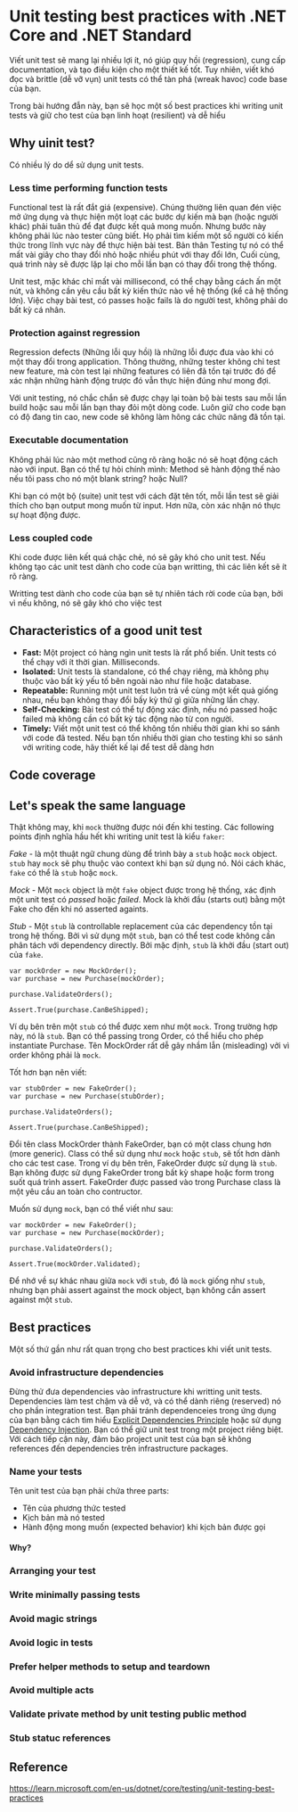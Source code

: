 # Unit testing best practices with .NET Core and .NET Standard

Viết unit test sẽ mang lại nhiều lợi ít, nó giúp quy hồi (regression), cung cấp documentation, và tạo điều kiện cho một thiết kế tốt. Tuy nhiên, viết khó đọc và brittle (dễ vỡ vụn) unit tests có thể tàn phá (wreak havoc) code base của bạn.

Trong bài hướng đẫn này, bạn sẽ học một số best practices khi writing unit tests và giữ cho test của bạn linh hoạt (resilient) và dễ hiểu

## Why uinit test?

Có nhiều lý do dể sử dụng unit tests.

### Less time performing function tests

Functional test là rất đắt giá (expensive). Chúng thường liên quan đén việc mở ứng dụng và thực hiện một loạt các bước dự kiến mà bạn (hoặc người khác) phải tuân thủ để đạt được kết quả mong muốn. Nhưng bước này không phải lúc nào tester cũng biết. Họ phải tìm kiếm một số người có kiến thức trong lĩnh vực này để thực hiện bài test. Bản thân Testing tự nó có thể mất vài giây cho thay đổi nhỏ hoặc nhiều phút với thay đổi lớn, Cuối cùng, quá trình này sẽ được lặp lại cho mỗi lần bạn có thay đổi trong thệ thống.

Unit test, mặc khác chỉ mất vài millisecond, có thể chạy bằng cách ấn một nút, và không cần yêu cầu bất kỳ kiến thức nào về hệ thống (kể cả hệ thống lớn). Việc chạy bài test, có passes hoặc fails là do người test, không phải do bất kỳ cá nhân.

### Protection against regression

Regression defects (Những lỗi quy hồi) là những lỗi được đưa vào khi có một thay đổi trong application. Thông thường, những tester không chỉ test new feature, mà còn test lại những features có liên đã tồn tại trước đó để xác nhận những hành động trược đó vẫn thực hiện đúng như mong đợi.

Với unit testing, nó chắc chắn sẽ được chạy lại toàn bộ bài tests sau mỗi lần build hoặc sau mỗi lần bạn thay đỏi một dòng code. Luôn giữ cho code bạn có độ đang tin cao, new code sẽ không làm hõng các chức năng đã tồn tại.

### Executable documentation

Không phải lúc nào một method cũng rõ ràng hoặc nó sẽ hoạt động cách nào với input. Bạn có thể tự hỏi chính mình: Method sẽ hành động thế nào nếu tôi pass cho nó một blank string? hoặc Null?

Khi bạn có một bộ (suite) unit test với cách đặt tên tốt, mỗi lần test sẽ giải thích cho bạn output mong muốn từ input. Hơn nữa, còn xác nhận nó thực sự hoạt động được.

### Less coupled code

Khi code được liên kết quá chặc chẻ, nó sẽ gây khó cho unit test. Nếu không tạo các unit test dành cho code của bạn writting, thì các liên kết sẽ ít rõ ràng.

Writting test dành cho code của bạn sẽ tự nhiên tách rời code của bạn, bởi vì nếu không, nó sẽ gây khó cho việc test

## Characteristics of a good unit test

- **Fast:** Một project có hàng ngìn unit tests là rất phổ biến. Unit tests có thể chạy với ít thời gian. Milliseconds.
- **Isolated:** Unit tests là standalone, có thể chạy riêng, mà không phụ thuộc vào bất kỳ yếu tố bên ngoài nào như file hoặc database.
- **Repeatable:** Running một unit test luôn trả về cùng một kết quả giống nhau, nếu bạn không thay đổi bấy kỳ thứ gì giữa những lần chạy.
- **Self-Checking:** Bài test có thể tự động xác định, nếu nó passed hoặc failed mà không cần có bất kỳ tác động nào từ con người.
- **Timely:** Viết một unit test có thể không tốn nhiều thời gian khi so sánh với code đã tested. Nếu bạn tốn nhiều thời gian cho testing khi so sánh với writing code, hãy thiết kế lại để test dễ dàng hơn

## Code coverage

## Let's speak the same language

Thật không may, khi `mock` thường được nói đến khi testing. Các following points định nghĩa hầu hết khi writing unit test là kiểu `faker`:

*Fake* - là một thuật ngữ chung dùng để trình bày a `stub` hoặc `mock` object. `stub` hay `mock` sẽ phụ thuộc vào context khi bạn sử dụng nó. Nói cách khác, `fake` có thể là `stub` hoặc `mock`.

*Mock* - Một `mock` object là một `fake` object được trong hệ thống, xác định một unit test có *passed* hoặc *failed*. Mock là khởi đầu (starts out) bằng một Fake cho đến khi nó asserted againts.

*Stub* - Một `stub` là controllable replacement của các dependency tồn tại trong hệ thống. Bởi vì sử dụng một `stub`, bạn có thể test code không cần phân tách với dependency directly. Bởi mặc định,  `stub` là khởi đầu (start out) của `fake`.

```dotnet
var mockOrder = new MockOrder();
var purchase = new Purchase(mockOrder);

purchase.ValidateOrders();

Assert.True(purchase.CanBeShipped);
```

Ví dụ bên trên một `stub` có thể được xem như một `mock`. Trong trường hợp này, nó là `stub`. Bạn có thể passing trong Order, có thể hiểu cho phép instantiate Purchase. Tên MockOrder rất dễ gây nhầm lẫn (misleading) vởi vì order không phải là `mock`.

Tốt hơn bạn nên viết:

```dotnet
var stubOrder = new FakeOrder();
var purchase = new Purchase(stubOrder);

purchase.ValidateOrders();

Assert.True(purchase.CanBeShipped);
```

Đổi tên class MockOrder thành FakeOrder, bạn có một class chung hơn (more generic). Class có thể sử dụng như `mock` hoặc `stub`, sẽ tốt hơn dành cho các test case. Trong ví dụ bên trên, FakeOrder được sử dụng là `stub`. Bạn không được sử dụng FakeOrder trong bất kỳ shape hoặc form trong suốt quá trình assert. FakeOrder được passed vào trong Purchase class là một yêu cầu an toàn cho contructor.

Muốn sử dụng `mock`, bạn có thể viết như sau:

```dotnet
var mockOrder = new FakeOrder();
var purchase = new Purchase(mockOrder);

purchase.ValidateOrders();

Assert.True(mockOrder.Validated);

```

Để nhớ về sự khác nhau giửa `mock` với `stub`, đó là `mock` giống như `stub`, nhưng bạn phải assert against the mock object, bạn không cần assert against một `stub`. 

## Best practices

Một số thứ gần như rất quan trọng cho best practices khi viết unit tests.

### Avoid infrastructure dependencies

Đừng thử đưa dependencies vào infrastructure khi writting unit tests. Dependencies làm test chậm và dễ vở, và có thể dành riêng (reserved) nó cho phần integration test. Bạn phải tránh dependenceies trong ứng dụng của bạn bằng cách tìm hiểu [Explicit Dependencies Principle](https://deviq.com/explicit-dependencies-principle) hoặc sử dụng [Dependency Injection](https://learn.microsoft.com/en-us/dotnet/core/extensions/dependency-injection). Bạn có thể giữ unit test trong một project riêng biệt. Với cách tiếp cận này, đảm bảo project unit test của bạn sẽ không references đến dependencies trên infrastructure packages.

### Name your tests

Tên unit test của bạn phải chứa three parts:

- Tên của phương thức tested
- Kịch bản mà nó tested
- Hành động mong muốn (expected behavior) khi kịch bản được gọi

#### Why?



### Arranging your test

### Write minimally passing tests

### Avoid magic strings

### Avoid logic in tests

### Prefer helper methods to setup and teardown

### Avoid multiple acts

### Validate private method by unit testing public method

### Stub statuc references



## Reference

https://learn.microsoft.com/en-us/dotnet/core/testing/unit-testing-best-practices
